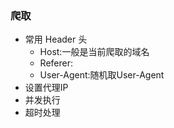 ### 爬取

- 常用 Header 头
  * Host:一般是当前爬取的域名
  * Referer:
  * User-Agent:随机取User-Agent
- 设置代理IP
- 并发执行
- 超时处理